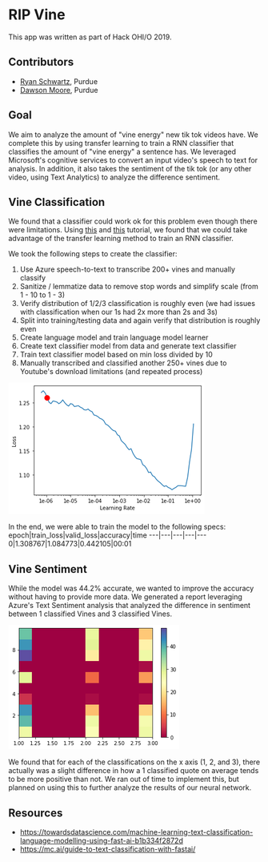 # RIP Vine

This app was written as part of Hack OHI/O 2019.

## Contributors
* [Ryan Schwartz](https://github.com/RyanSchw), Purdue
* [Dawson Moore](https://github.com/DMoore12), Purdue

## Goal
We aim to analyze the amount of "vine energy" new tik tok videos have. We complete this by using transfer learning to train a RNN classifier that classifies the amount of "vine energy" a sentence has. We leveraged Microsoft's cognitive services to convert an input video's speech to text for analysis. In addition, it also takes the sentiment of the tik tok (or any other video, using Text Analytics) to analyze the difference sentiment.

## Vine Classification
We found that a classifier could work ok for this problem even though there were limitations. Using [this](https://towardsdatascience.com/machine-learning-text-classification-language-modelling-using-fast-ai-b1b334f2872d) and [this](https://mc.ai/guide-to-text-classification-with-fastai/) tutorial, we found that we could take advantage of the transfer learning method to train an RNN classifier.

We took the following steps to create the classifier:
1. Use Azure speech-to-text to transcribe 200+ vines and manually classify
1. Sanitize / lemmatize data to remove stop words and simplify scale (from 1 - 10 to 1 - 3)
1. Verify distribution of 1/2/3 classification is roughly even (we had issues with classification when our 1s had 2x more than 2s and 3s)
1. Split into training/testing data and again verify that distribution is roughly even
1. Create language model and train language model learner
1. Create text classifier model from data and generate text classifier
1. Train text classifier model based on min loss divided by 10
1. Manually transcribed and classified another 250+ vines due to Youtube's download limitations (and repeated process)

![learning rate finder](learning_rate_finder.png)

In the end, we were able to train the model to the following specs:
epoch|train_loss|valid_loss|accuracy|time
---|---|---|---|---
0|1.308767|1.084773|0.442105|00:01

## Vine Sentiment
While the model was 44.2% accurate, we wanted to improve the accuracy without having to provide more data. We generated a report leveraging Azure's Text Sentiment analysis that analyzed the difference in sentiment between 1 classified Vines and 3 classified Vines.

![vine sentiment](vine_sentiment.png)

We found that for each of the classifications on the x axis (1, 2, and 3), there actually was a slight difference in how a 1 classified quote on average tends to be more positive than not. We ran out of time to implement this, but planned on using this to further analyze the results of our neural network.

## Resources
- https://towardsdatascience.com/machine-learning-text-classification-language-modelling-using-fast-ai-b1b334f2872d
- https://mc.ai/guide-to-text-classification-with-fastai/
